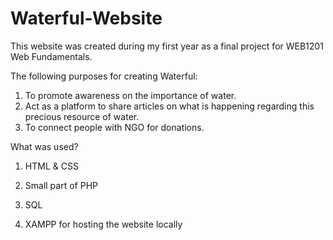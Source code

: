 # Waterful-Website
This website was created during my first year as a final project for WEB1201 Web Fundamentals. 

The following purposes for creating Waterful:
1. To promote awareness on the importance of water.
2. Act as a platform to share articles on what is happening regarding this precious resource of water.
3. To connect people with NGO for donations.

What was used?

1. HTML & CSS

2. Small part of PHP

3. SQL

4. XAMPP for hosting the website locally
